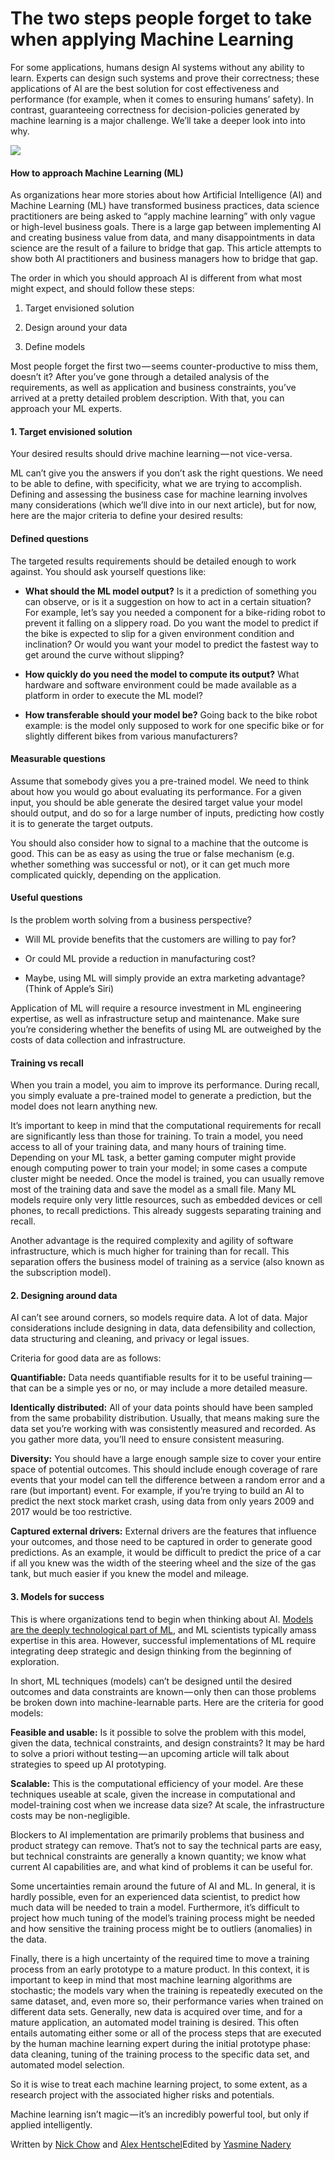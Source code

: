 # The two steps people forget to take when applying Machine Learning

For some applications, humans design AI systems without any ability to learn. Experts can design such systems and prove their correctness; these applications of AI are the best solution for cost effectiveness and performance (for example, when it comes to ensuring humans’ safety). In contrast, guaranteeing correctness for decision-policies generated by machine learning is a major challenge. We’ll take a deeper look into into why.

![](https://cdn-images-1.medium.com/max/1600/1*ZZeCxoOQ6oSA3Fw9Hsk7DQ.png)

#### How to approach Machine Learning (ML)

As organizations hear more stories about how Artificial Intelligence (AI) and Machine Learning (ML) have transformed business practices, data science practitioners are being asked to “apply machine learning” with only vague or high-level business goals. There is a large gap between implementing AI and creating business value from data, and many disappointments in data science are the result of a failure to bridge that gap. This article attempts to show both AI practitioners and business managers how to bridge that gap.

The order in which you should approach AI is different from what most might expect, and should follow these steps:

1) Target envisioned solution

2) Design around your data

3) Define models

Most people forget the first two — seems counter-productive to miss them, doesn’t it? After you’ve gone through a detailed analysis of the requirements, as well as application and business constraints, you’ve arrived at a pretty detailed problem description. With that, you can approach your ML experts.

#### 1. Target envisioned solution

Your desired results should drive machine learning — not vice-versa.

ML can’t give you the answers if you don’t ask the right questions. We need to be able to define, with specificity, what we are trying to accomplish. Defining and assessing the business case for machine learning involves many considerations (which we’ll dive into in our next article), but for now, here are the major criteria to define your desired results:

#### Defined questions

The targeted results requirements should be detailed enough to work against. You should ask yourself questions like:

* **What should the ML model output?** Is it a prediction of something you can observe, or is it a suggestion on how to act in a certain situation? For example, let’s say you needed a component for a bike-riding robot to prevent it falling on a slippery road. Do you want the model to predict if the bike is expected to slip for a given environment condition and inclination? Or would you want your model to predict the fastest way to get around the curve without slipping?

* **How quickly do you need the model to compute its output?** What hardware and software environment could be made available as a platform in order to execute the ML model?

* **How transferable should your model be?** Going back to the bike robot example: is the model only supposed to work for one specific bike or for slightly different bikes from various manufacturers?

#### Measurable questions

Assume that somebody gives you a pre-trained model. We need to think about how you would go about evaluating its performance. For a given input, you should be able generate the desired target value your model should output, and do so for a large number of inputs, predicting how costly it is to generate the target outputs.

You should also consider how to signal to a machine that the outcome is good. This can be as easy as using the true or false mechanism (e.g. whether something was successful or not), or it can get much more complicated quickly, depending on the application.

#### Useful questions

Is the problem worth solving from a business perspective?

* Will ML provide benefits that the customers are willing to pay for?

* Or could ML provide a reduction in manufacturing cost?

* Maybe, using ML will simply provide an extra marketing advantage? (Think of Apple’s Siri)

Application of ML will require a resource investment in ML engineering expertise, as well as infrastructure setup and maintenance. Make sure you’re considering whether the benefits of using ML are outweighed by the costs of data collection and infrastructure.

#### Training vs recall

When you train a model, you aim to improve its performance. During recall, you simply evaluate a pre-trained model to generate a prediction, but the model does not learn anything new.

It’s important to keep in mind that the computational requirements for recall are significantly less than those for training. To train a model, you need access to all of your training data, and many hours of training time. Depending on your ML task, a better gaming computer might provide enough computing power to train your model; in some cases a compute cluster might be needed. Once the model is trained, you can usually remove most of the training data and save the model as a small file. Many ML models require only very little resources, such as embedded devices or cell phones, to recall predictions. This already suggests separating training and recall.

Another advantage is the required complexity and agility of software infrastructure, which is much higher for training than for recall. This separation offers the business model of training as a service (also known as the subscription model).

#### 2. Designing around data

AI can’t see around corners, so models require data. A lot of data. Major considerations include designing in data, data defensibility and collection, data structuring and cleaning, and privacy or legal issues.

Criteria for good data are as follows:

**Quantifiable:** Data needs quantifiable results for it to be useful training — that can be a simple yes or no, or may include a more detailed measure.

**Identically distributed:** All of your data points should have been sampled from the same probability distribution. Usually, that means making sure the data set you’re working with was consistently measured and recorded. As you gather more data, you’ll need to ensure consistent measuring.

**Diversity:** You should have a large enough sample size to cover your entire space of potential outcomes. This should include enough coverage of rare events that your model can tell the difference between a random error and a rare (but important) event. For example, if you’re trying to build an AI to predict the next stock market crash, using data from only years 2009 and 2017 would be too restrictive.

**Captured external drivers:** External drivers are the features that influence your outcomes, and those need to be captured in order to generate good predictions. As an example, it would be difficult to predict the price of a car if all you knew was the width of the steering wheel and the size of the gas tank, but much easier if you knew the model and mileage.

#### 3. Models for success

This is where organizations tend to begin when thinking about AI. [Models are the deeply technological part of ML](https://medium.com/axiomzenteam/the-core-of-machine-learning-5319a57f2941), and ML scientists typically amass expertise in this area. However, successful implementations of ML require integrating deep strategic and design thinking from the beginning of exploration.

In short, ML techniques (models) can’t be designed until the desired outcomes and data constraints are known — only then can those problems be broken down into machine-learnable parts. Here are the criteria for good models:

**Feasible and usable:** Is it possible to solve the problem with this model, given the data, technical constraints, and design constraints? It may be hard to solve a priori without testing — an upcoming article will talk about strategies to speed up AI prototyping.

**Scalable:** This is the computational efficiency of your model. Are these techniques useable at scale, given the increase in computational and model-training cost when we increase data size? At scale, the infrastructure costs may be non-negligible.

Blockers to AI implementation are primarily problems that business and product strategy can remove. That’s not to say the technical parts are easy, but technical constraints are generally a known quantity; we know what current AI capabilities are, and what kind of problems it can be useful for.

Some uncertainties remain around the future of AI and ML. In general, it is hardly possible, even for an experienced data scientist, to predict how much data will be needed to train a model. Furthermore, it’s difficult to project how much tuning of the model’s training process might be needed and how sensitive the training process might be to outliers (anomalies) in the data.

Finally, there is a high uncertainty of the required time to move a training process from an early prototype to a mature product. In this context, it is important to keep in mind that most machine learning algorithms are stochastic; the models vary when the training is repeatedly executed on the same dataset, and, even more so, their performance varies when trained on different data sets. Generally, new data is acquired over time, and for a mature application, an automated model training is desired. This often entails automating either some or all of the process steps that are executed by the human machine learning expert during the initial prototype phase: data cleaning, tuning of the training process to the specific data set, and automated model selection.

So it is wise to treat each machine learning project, to some extent, as a research project with the associated higher risks and potentials.

Machine learning isn’t magic — it’s an incredibly powerful tool, but only if applied intelligently.

Written by [Nick Chow](https://www.axiomzen.co/about/nick) and [Alex Hentschel](https://www.axiomzen.co/about/alexh)Edited by [Yasmine Nadery](https://www.axiomzen.co/about/yasmine)

